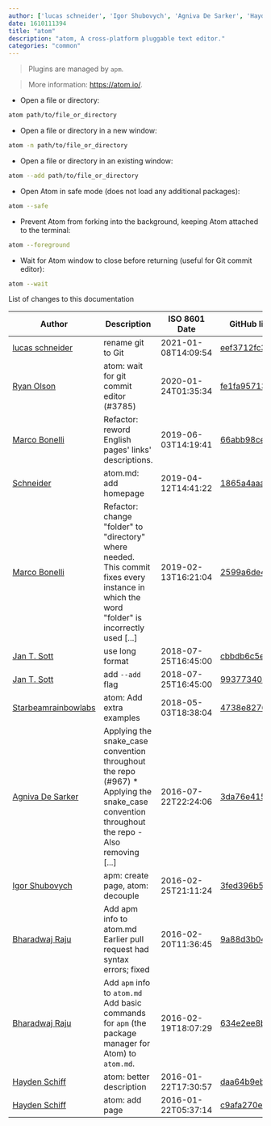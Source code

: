 ```yaml
---
author: ['lucas schneider', 'Igor Shubovych', 'Agniva De Sarker', 'Hayden Schiff', 'Schneider', 'Jan T. Sott', 'Ryan Olson', 'Starbeamrainbowlabs', 'Marco Bonelli', 'Bharadwaj Raju']
date: 1610111394
title: "atom"
description: "atom, A cross-platform pluggable text editor."
categories: "common"
---
```

> Plugins are managed by `apm`.

> More information: <https://atom.io/>.

- Open a file or directory:

```bash
atom path/to/file_or_directory
```

- Open a file or directory in a new window:

```bash
atom -n path/to/file_or_directory
```

- Open a file or directory in an existing window:

```bash
atom --add path/to/file_or_directory
```

- Open Atom in safe mode (does not load any additional packages):

```bash
atom --safe
```

- Prevent Atom from forking into the background, keeping Atom attached to the terminal:

```bash
atom --foreground
```

- Wait for Atom window to close before returning (useful for Git commit editor):

```bash
atom --wait
```
List of changes to this documentation


Author | Description | ISO 8601 Date | GitHub link
------|-----|-----|-----
[lucas schneider](mailto:casdpa@gmail.com) | rename git to Git | 2021-01-08T14:09:54 | [eef3712fc3a6](https://github.com/tldr-pages/tldr/commit/eef3712fc3a6a3774384b2e4ed934583c8349d75)
[Ryan Olson](mailto:ryanolsonx@gmail.com) | atom: wait for git commit editor (#3785) | 2020-01-24T01:35:34 | [fe1fa9571309](https://github.com/tldr-pages/tldr/commit/fe1fa95713096ab0a58bb2fac059f89975ca763d)
[Marco Bonelli](mailto:marco@mebeim.net) | Refactor: reword English pages' links' descriptions. | 2019-06-03T14:19:41 | [66abb98ce935](https://github.com/tldr-pages/tldr/commit/66abb98ce935c0f4516bf30c4d6da72180d5a3ab)
[Schneider](mailto:lucas.schneider@sap.com) | atom.md: add homepage | 2019-04-12T14:41:22 | [1865a4aaa38b](https://github.com/tldr-pages/tldr/commit/1865a4aaa38bfef665280c7da93307fa7e652de4)
[Marco Bonelli](mailto:mb5.marcob@gmail.com) | Refactor: change "folder" to "directory" where needed. This commit fixes every instance in which the word "folder" is incorrectly used [...] | 2019-02-13T16:21:04 | [2599a6de483a](https://github.com/tldr-pages/tldr/commit/2599a6de483a70601ab17b29e0f18a5a8bdcaa12)
[Jan T. Sott](mailto:jan@idleberg.com) | use long format | 2018-07-25T16:45:00 | [cbbdb6c5e685](https://github.com/tldr-pages/tldr/commit/cbbdb6c5e685c7b523d999f0cb204a252036b498)
[Jan T. Sott](mailto:jan@idleberg.com) | add `--add` flag | 2018-07-25T16:45:00 | [99377340c8b7](https://github.com/tldr-pages/tldr/commit/99377340c8b70d1e931455e1941cff750f43669f)
[Starbeamrainbowlabs](mailto:sbrl@starbeamrainbowlabs.com) | atom: Add extra examples | 2018-05-03T18:38:04 | [4738e82768bb](https://github.com/tldr-pages/tldr/commit/4738e82768bb628da7d20a4e4fe313ee600d97ff)
[Agniva De Sarker](mailto:agnivade@yahoo.co.in) | Applying the snake_case convention throughout the repo (#967) * Applying the snake_case convention throughout the repo - Also removing [...] | 2016-07-22T22:24:06 | [3da76e4150b8](https://github.com/tldr-pages/tldr/commit/3da76e4150b8631fd74aabfcc953cc23731b6bb8)
[Igor Shubovych](mailto:igor.shubovych@gmail.com) | apm: create page, atom: decouple | 2016-02-25T21:11:24 | [3fed396b5c0f](https://github.com/tldr-pages/tldr/commit/3fed396b5c0fc2defcc4770dc843a45d7835181e)
[Bharadwaj Raju](mailto:bharadwaj.raju777@gmail.com) | Add apm info to atom.md Earlier pull request had syntax errors; fixed | 2016-02-20T11:36:45 | [9a88d3b0491f](https://github.com/tldr-pages/tldr/commit/9a88d3b0491fd9d5c2f518cd390b4f689d6153f6)
[Bharadwaj Raju](mailto:bharadwaj.raju777@gmail.com) | Add `apm` info to `atom.md` Add basic commands for `apm` (the package manager for Atom) to `atom.md`. | 2016-02-19T18:07:29 | [634e2ee8b4e0](https://github.com/tldr-pages/tldr/commit/634e2ee8b4e0424ff03b5454fe1f2fb6deb43629)
[Hayden Schiff](mailto:oxguy3@gmail.com) | atom: better description | 2016-01-22T17:30:57 | [daa64b9eb182](https://github.com/tldr-pages/tldr/commit/daa64b9eb1823002b5c500adf8ea3c802bd08e2f)
[Hayden Schiff](mailto:oxguy3@gmail.com) | atom: add page | 2016-01-22T05:37:14 | [c9afa270efc0](https://github.com/tldr-pages/tldr/commit/c9afa270efc0b68f3d7ed4fc5fc6f4835ab7d7d9)

